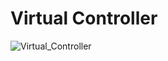 # Virtual Controller

![Virtual_Controller](https://github.com/Dhahlan3890/Virtual_-Cursor_and_Volume_Controller/assets/136912785/d9b2d351-d08b-4b18-a6fe-48bf66af4e43)

